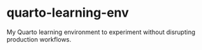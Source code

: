 # quarto-learning-env
My Quarto learning environment to experiment without disrupting production workflows.
